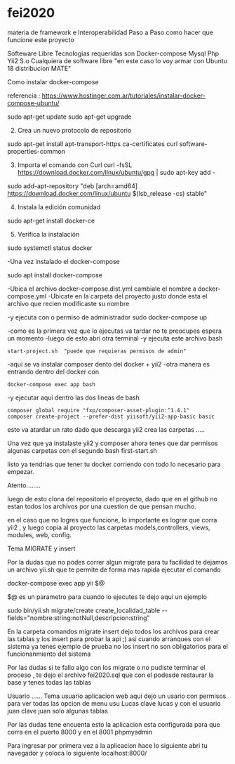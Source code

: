# fei2020
materia de framework e Interoperabilidad
Paso a Paso como hacer que funcione este proyecto

Softeware Libre
Tecnologias requeridas son 
Docker-compose
Mysql
Php
Yii2
S.o Cualquiera de software libre "en este caso lo voy armar con Ubuntu 18 distribucion MATE"

Como instalar docker-compose

referencia : https://www.hostinger.com.ar/tutoriales/instalar-docker-compose-ubuntu/

sudo apt-get update
sudo apt-get upgrade

2. Crea un nuevo protocolo de repositorio

sudo apt-get install apt-transport-https ca-certificates curl software-properties-common

3. Importa el comando con Curl
curl -fsSL https://download.docker.com/linux/ubuntu/gpg | sudo apt-key add -

sudo add-apt-repository "deb [arch=amd64] https://download.docker.com/linux/ubuntu $(lsb_release -cs) stable"

4. Instala la edición comunidad

sudo apt-get install docker-ce

5. Verifica la instalación

sudo systemctl status docker

-Una vez instalado el docker-compose

sudo apt install docker-compose



-Ubica el archivo docker-compose.dist.yml  cambiale el nombre a docker-compose.yml
-Ubicate en la carpeta del proyecto justo donde esta el archivo que recien modificaste su nombre

-y ejecuta con o permiso de administrador 
    sudo docker-compose up    

-como es la primera vez que lo ejecutas va tardar no te preocupes espera un momento
-luego de esto abri otra terminal
-y ejecuta este archivo bash 

    start-project.sh  "puede que requieras permisos de admin"

-aqui se va instalar composer dento del docker + yii2
-otra manera es entrando dentro del docker con 
    
    docker-compose exec app bash 

-y ejecutar aqui dentro las dos lineas de bash 
    
    composer global require "fxp/composer-asset-plugin:^1.4.1"
    composer create-project --prefer-dist yiisoft/yii2-app-basic basic

esto va atardar un rato dado que descarga yii2 crea las carpetas .....

Una vez que ya instalaste yii2 y composer ahora tenes que dar permisos algunas carpetas con el segundo bash
first-start.sh

listo ya tendrias que tener tu docker corriendo con todo lo necesario para empezar.

Atento........ 

luego de esto clona del repositorio el proyecto, dado que en el github no estan todos los archivos por una cuestion de que pensan mucho.

en el caso que no logres que funcione, lo importante es lograr que corra yii2 , y luego copia al proyecto las carpetas models,controllers, views, modules, web, config. 



Tema MIGRATE y insert  

Por la dudas que no podes correr algun migrate  para tu facilidad te dejamos un archivo yii.sh 
que te permite de forma mas rapida ejecutar el comando 

docker-compose exec app yii $@  

$@ es un parametro para cuando lo ejecutes
te dejo aqui un ejemplo

sudo bin/yii.sh migrate/create create_localidad_table --fields="nombre:string:notNull,descripcion:string"

En la carpeta comandos migrate insert dejo todos los archivos para crear las tablas y los insert para probar la api ;) 
asi cuando arranques con el sistema ya tenes ejemplo de prueba no los insert no son obligatorios para el funcionanmiento del sistema

Por las dudas si te fallo algo con los migrate o no pudiste terminar el proceso , te dejo el archivo fei2020.sql que con el podesde restaurar la base y tenes todas las tablas  


Usuario ......
Tema usuario aplicacion web aqui dejo un usario con permisos para ver todas las opcion de menu usu Lucas clave lucas y con el usuario juan clave juan solo algunas tablas


Por las dudas tene encuenta esto 
la aplicacion esta configurada para que corra en el puerto 8000 y en el 8001 phpmyadmin


Para ingresar por primera vez a la aplicacion hace lo siguiente
abri tu navegador  y coloca lo siguiente
localhost:8000/













